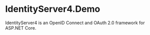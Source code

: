 # IdentityServer4.Demo
IdentityServer4 is an OpenID Connect and OAuth 2.0 framework for ASP.NET Core.
